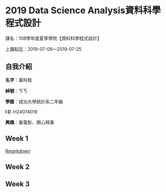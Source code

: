 # 2019 Data Science Analysis資料科學程式設計

課名：108學年度夏季學院【資料科學程式設計】

上課起迄：2019-07-08～2019-07-25

## 自我介紹

**名字**：黃科銓

**綽號**：ㄎㄎ

**學籍**：成功大學統計系二年級

**I D** :H24074019

**興趣**：看電影、關心時事



## Week 1

[Rmarkdown](https://kevinhuang102888.github.io/kevinhuang/week1/demo.html)

## Week 2

## Week 3






